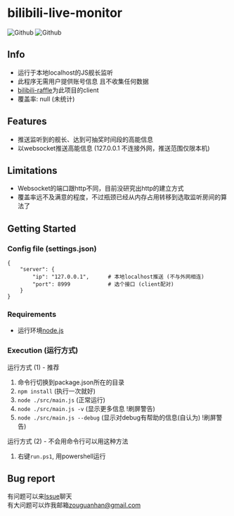 # bilibili-live-monitor  
![Github](https://img.shields.io/github/license/Billyzou0741326/bilibili-live-raffle-monitor)
![Github](https://img.shields.io/badge/nodejs-8.6.1-blue)

## Info
 - 运行于本地localhost的JS舰长监听
 - 此程序无需用户提供账号信息 且不收集任何数据  
 - [bilibili-raffle](https://github.com/Billyzou0741326/bilibili-raffle)为此项目的client
 - 覆盖率: null (未统计)

## Features
 - 推送监听到的舰长、达到可抽奖时间段的高能信息
 - 以websocket推送高能信息 (127.0.0.1 不连接外网，推送范围仅限本机)

## Limitations
 - Websocket的端口跟http不同，目前没研究出http的建立方式
 - 覆盖率远不及满意的程度，不过瓶颈已经从内存占用转移到选取监听房间的算法了

## Getting Started

### Config file (settings.json) 

```
{
    "server": {
        "ip": "127.0.0.1",      # 本地localhost推送 (不与外网相连)
        "port": 8999            # 选个接口 (client配对)
    }
}
```

### Requirements  
 - 运行环境[node.js](https://nodejs.org/en/download/)

### Execution (运行方式)  
运行方式 (1) - 推荐
 1. 命令行切换到package.json所在的目录
 2. `npm install`                    (执行一次就好)
 3. `node ./src/main.js`             (正常运行)
 4. `node ./src/main.js -v`          (显示更多信息 !刷屏警告)
 5. `node ./src/main.js --debug`     (显示对debug有帮助的信息(自认为) !刷屏警告)

运行方式 (2) - 不会用命令行可以用这种方法
 1. 右键`run.ps1`, 用powershell运行

## Bug report  
有问题可以来[Issue](https://github.com/Billyzou0741326/bilibili-live-monitor-js/issues)聊天  
有大问题可以炸我邮箱<zouguanhan@gmail.com>  
